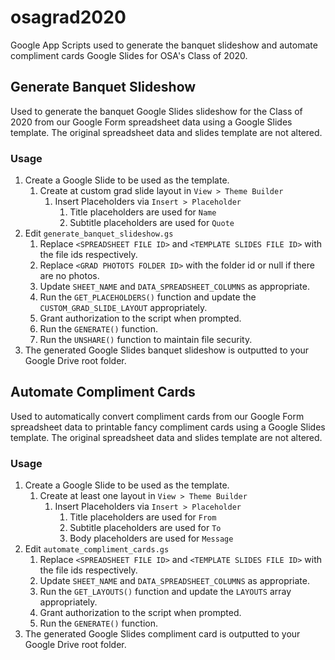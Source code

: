 # osagrad2020
Google App Scripts used to generate the banquet slideshow and automate
compliment cards Google Slides for OSA's Class of 2020.

## Generate Banquet Slideshow
Used to generate the banquet Google Slides slideshow for the Class of 2020
from our Google Form spreadsheet data using a Google Slides template.
The original spreadsheet data and slides template are not altered.

### Usage
1. Create a Google Slide to be used as the template.
    1. Create at custom grad slide layout in `View > Theme Builder`
        1. Insert Placeholders via `Insert > Placeholder`
            1. Title placeholders are used for `Name`
            1. Subtitle placeholders are used for `Quote`
1. Edit `generate_banquet_slideshow.gs`
    1. Replace `<SPREADSHEET FILE ID>` and `<TEMPLATE SLIDES FILE ID>` with the
    file ids respectively.
    1. Replace `<GRAD PHOTOTS FOLDER ID>` with the folder id or null if there
    are no photos.
    1. Update `SHEET_NAME` and `DATA_SPREADSHEET_COLUMNS` as appropriate.
    1. Run the `GET_PLACEHOLDERS()` function and update the
    `CUSTOM_GRAD_SLIDE_LAYOUT` appropriately.
    1. Grant authorization to the script when prompted.
    1. Run the `GENERATE()` function.
    1. Run the `UNSHARE()` function to maintain file security.
1. The generated Google Slides banquet slideshow is outputted to your Google
Drive root folder.

## Automate Compliment Cards
Used to automatically convert compliment cards from our Google Form
spreadsheet data to printable fancy compliment cards using a Google Slides
template. The original spreadsheet data and slides template are not altered.

### Usage
1. Create a Google Slide to be used as the template.
    1. Create at least one layout in `View > Theme Builder`
        1. Insert Placeholders via `Insert > Placeholder`
            1. Title placeholders are used for `From`
            1. Subtitle placeholders are used for `To`
            1. Body placeholders are used for `Message`
1. Edit `automate_compliment_cards.gs`
    1. Replace `<SPREADSHEET FILE ID>` and `<TEMPLATE SLIDES FILE ID>` with the
    file ids respectively.
    1. Update `SHEET_NAME` and `DATA_SPREADSHEET_COLUMNS` as appropriate.
    1. Run the `GET_LAYOUTS()` function and update the `LAYOUTS` array
    appropriately.
    1. Grant authorization to the script when prompted.
    1. Run the `GENERATE()` function.
1. The generated Google Slides compliment card is outputted to your Google
Drive root folder.
